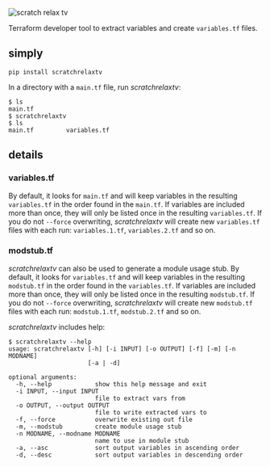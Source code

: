 ![scratch relax tv](https://github.com/YakDriver/scratchrelaxtv/raw/master/assets/srt.gif "Extract HCL Vars")

Terraform developer tool to extract variables and create `variables.tf` files.


## simply

```
pip install scratchrelaxtv
```

In a directory with a `main.tf` file, run *scratchrelaxtv*:

```console
$ ls
main.tf
$ scratchrelaxtv
$ ls
main.tf			variables.tf
```

## details

### variables.tf

By default, it looks for `main.tf` and will keep variables in the resulting `variables.tf` in the order found in the `main.tf`. If variables are included more than once, they will only be listed once in the resulting `variables.tf`. If you do not `--force` overwriting, *scratchrelaxtv* will create new `variables.tf` files with each run: `variables.1.tf`, `variables.2.tf` and so on.

### modstub.tf

*scratchrelaxtv* can also be used to generate a module usage stub. By default, it looks for `variables.tf` and will keep variables in the resulting `modstub.tf` in the order found in the `variables.tf`. If variables are included more than once, they will only be listed once in the resulting `modstub.tf`. If you do not `--force` overwriting, *scratchrelaxtv* will create new `modstub.tf` files with each run: `modstub.1.tf`, `modstub.2.tf` and so on.

*scratchrelaxtv* includes help:

```console
$ scratchrelaxtv --help
usage: scratchrelaxtv [-h] [-i INPUT] [-o OUTPUT] [-f] [-m] [-n MODNAME]
                      [-a | -d]

optional arguments:
  -h, --help            show this help message and exit
  -i INPUT, --input INPUT
                        file to extract vars from
  -o OUTPUT, --output OUTPUT
                        file to write extracted vars to
  -f, --force           overwrite existing out file
  -m, --modstub         create module usage stub
  -n MODNAME, --modname MODNAME
                        name to use in module stub
  -a, --asc             sort output variables in ascending order
  -d, --desc            sort output variables in descending order
```
